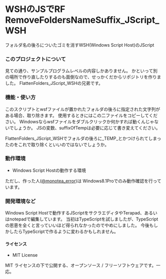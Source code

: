 WSHのJSでRF RemoveFoldersNameSuffix_JScript_WSH
===================================

フォルダ名の後ろについたゴミを消すWSH(Windows Script Host)のJScript

### このプロジェクトについて
見ての通り、サンプルプログラムレベルの内容しかありません。
かといって別の場所で作り直したりするのも面倒なので、せっかくだからリポジトリを作りました。
FlattenFolders_JScript_WSHの兄弟です。

### 機能・使い方
このスクリプトとwsfファイルが置かれたフォルダの後ろに指定された文字列がある場合、取り除きます。
使用するときにはこの二ファイルをコピーしてください。
Windowsならwsfファイルをダブルクリックか何かすれば動くんじゃないでしょうか。
JSの変数、suffixOfTempは必要に応じて書き変えてください。

FlattenFolders_JScript_WSHでフォルダの後ろに_TEMP_とかつけられてしまったのをこれで取り除くといいのではないでしょうか。

### 動作環境
* Windows Script Hostの動作する環境

ただし、作った人([@monotea_error](https://twitter.com/monotea_error))は Windows8.1Proでのみ動作確認を行っています。

### 開発環境など
Windows Script Hostで動作するJScriptをサクラエディタやTerapad、あるいはnotepadで編集しています。
当初はTypeScriptを試しましたが、TypeScriptの恩恵を全くと言っていいほど得られなかったのでやめにしました。
今後もしかしたらTypeScriptで作るように変わるかもしれません。

#### ライセンス
* MIT License

MIT ライセンスの下で公開する、オープンソース / フリーソフトウェアです。一応。
